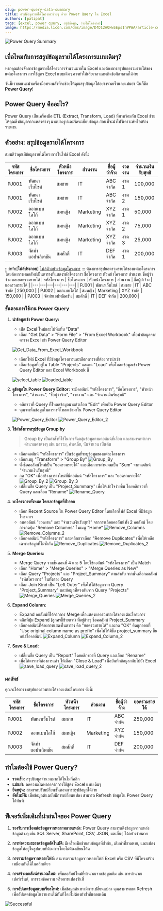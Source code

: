 ```yaml
---
slug: power-query-data-summary
title: สรุปข้อมูลรายได้โครงการง่ายๆ ด้วย Power Query ใน Excel
authors: [patipat]
tags: [excel, power query, สรุปข้อมูล, รายได้โครงการ]
image: https://media.licdn.com/dms/image/D4D12AQHwSEps1hVPWA/article-cover_image-shrink_720_1280/0/1697402119420?e=2147483647&v=beta&t=qg5JBs1eR6t0b_cuHYv5Zm6n8hjmFcfUmYBKpJ-Vtok
---
```


![Power Query Summary](https://media.licdn.com/dms/image/D4D12AQHwSEps1hVPWA/article-cover_image-shrink_720_1280/0/1697402119420?e=2147483647&v=beta&t=qg5JBs1eR6t0b_cuHYv5Zm6n8hjmFcfUmYBKpJ-Vtok)

## เบื่อไหมกับการสรุปข้อมูลรายได้โครงการแบบเดิมๆ?

หากคุณต้องจัดการข้อมูลรายได้โครงการจำนวนมากใน Excel และต้องการสรุปยอดรวมรายได้ของแต่ละโครงการ การใช้สูตร Excel แบบเดิมๆ อาจทำให้เสียเวลาและเกิดข้อผิดพลาดได้ง่าย

วันนี้เราขอแนะนำเครื่องมือทรงพลังที่จะช่วยให้คุณสรุปข้อมูลได้อย่างรวดเร็วและแม่นยำ นั่นก็คือ **Power Query**!
<!-- truncate -->
## Power Query คืออะไร?

Power Query เป็นเครื่องมือ ETL (Extract, Transform, Load) ที่มาพร้อมกับ Excel ช่วยให้คุณดึงข้อมูลจากแหล่งต่างๆ มาแปลงรูปและจัดระเบียบข้อมูล ก่อนที่จะนำไปวิเคราะห์หรือสร้างรายงาน

## ตัวอย่าง: สรุปข้อมูลรายได้โครงการ

สมมติว่าคุณมีข้อมูลรายได้โครงการในไฟล์ Excel ดังนี้:

| รหัสโครงการ | ชื่อโครงการ | หัวหน้าโครงการ | ส่วนงาน | ชื่อผู้ว่าจ้าง | งวดงาน | จำนวนเงินรับสุทธิ |
|---|---|---|---|---|---|---|
| PJ001 | พัฒนาเว็บไซต์ | สมชาย | IT | ABC จำกัด | งวด 1 | 100,000 |
| PJ001 | พัฒนาเว็บไซต์ | สมชาย | IT | ABC จำกัด | งวด 2 | 150,000 |
| PJ002 | ออกแบบโลโก้ | สมหญิง | Marketing | XYZ จำกัด | งวด 1 | 50,000 |
| PJ002 | ออกแบบโลโก้ | สมหญิง | Marketing | XYZ จำกัด | งวด 2 | 75,000 |
| PJ002 | ออกแบบโลโก้ | สมหญิง | Marketing | XYZ จำกัด | งวด 3 | 25,000 |
| PJ003 | จัดทำแอปพลิเคชัน | สมศักดิ์ | IT | DEF จำกัด | งวด 1 | 200,000 |
:::info[**ไฟล์ประกอบ**]
[ไฟล์ตัวอย่างข้อมูลโครงการ](./excel/project_operation_result.xlsx)
:::
ต้องการสรุปยอดรวมรายได้ของแต่ละโครงการ โดยต้องการผลลลัพธ์เป็นตารางที่แสดงรหัสโครงการ ชื่อโครงการ หัวหน้าโครงการ ส่วนงาน ชื่อผู้ว่าจ้าง และยอดรวมรายได้
| รหัสโครงการ | ชื่อโครงการ | หัวหน้าโครงการ | ส่วนงาน | ชื่อผู้ว่าจ้าง | ยอดรวมรายได้ |
|---|---|---|---|---|---|
| PJ001 | พัฒนาเว็บไซต์ | สมชาย | IT | ABC จำกัด | 250,000 |
| PJ002 | ออกแบบโลโก้ | สมหญิง | Marketing | XYZ จำกัด | 150,000 |
| PJ003 | จัดทำแอปพลิเคชัน | สมศักดิ์ | IT | DEF จำกัด | 200,000 |

### ขั้นตอนการใช้งาน Power Query

1.  **นำข้อมูลเข้า Power Query:**
    * เปิด Excel ใหม่และไปที่แท็บ "Data"
    * เลือก "Get Data" > "Form File" > "From Excel Workbook" เพื่อนำข้อมูลจากตาราง Excel เข้า Power Query Editor
    
    ![Get_Data_From_Excel_Workbook](./excel/get_data_from_excel.jpg)
    * เลือกไฟล์ Excel ที่มีข้อมูลโครงการและเลือกตารางที่ต้องการนำเข้า
    * เลือกข้อมูลที่อยู่ใน Table "Projects" และกด "Load" เพื่อโหลดข้อมูลเข้า Power Query Editor และ Excel Workbook นี้
    
    ![select_table](./excel/select_and_load_table_data.jpg)
    ![loaded_table](./excel/loaded_data_from_excel_file.jpg)
2. **ดูข้อมูลใน Power Query Editor:** จะมีคอลัมน์ "รหัสโครงการ", "ชื่อโครงการ", "หัวหน้าโครงการ", "ส่วนงาน", "ชื่อผู้ว่าจ้าง", "งวดงาน" และ "จำนวนเงินรับสุทธิ"
    * คลิกขวาที่ Query ที่โหลดข้อมูลมาแล้วเลือก "Edit" เพื่อเปิด Power Query Editor
    * คุณจะเห็นข้อมูลในตารางที่โหลดเข้ามาใน Power Query Editor

    ![Power_Query_Editor](./excel/open_power_query.jpg)
    ![Power_Query_Editor_2](./excel/view_projects_data.jpg)

3.  **ใช้คำสั่งการสรุปข้อมูล Group by**
    > Group by เป็นคำสั่งที่ใช้ในการจัดกลุ่มข้อมูลตามคอลัมน์ที่เลือก และสามารถทำการคำนวณค่าต่างๆ เช่น ผลรวม, ค่าเฉลี่ย, นับจำนวน เป็นต้น
    * เลือกคอลัมน์ "รหัสโครงการ" เป็นข้อมูลที่ระบุข้อมูลของแต่ละโครงการ
    * เลือกเมนู "Transform" > "Group By"
    ![Group_By](./excel/select_column_and_group_by.jpg)
    * ตั้งชื่อคอลัมน์ใหม่เป็น "ยอดรวมรายได้" และเลือกการคำนวณเป็น "Sum" จากคอลัมน์ "จำนวนเงินรับสุทธิ"
    * กด "OK" เพื่อสร้างตารางใหม่ที่มีคอลัมน์ "รหัสโครงการ" และ "ยอดรวมรายได้"
    ![Group_By_2](./excel/group_by_selected_column.jpg)
    ![Group_By_3](./excel/group_by_result.jpg)
    * เปลี่ยนชื่อ Query เป็น "Project_Summary" เพื่อให้เข้าใจง่ายขึ้น โดยคลิกขวาที่ Query และเลือก "Rename"
    ![Rename_Query](./excel/rename_query.jpg)

4.  **หาโครงการทั้งหมด โดยเอาข้อมูลที่ซ้ำออก**
    * เลือก Recent Source ใน Power Query Editor โดยเลือกไฟล์ Excel ที่มีข้อมูลโครงการ
    * ลบคอลัมน์ "งวดงาน" และ "จำนวนเงินรับสุทธิ" จากการเลือกคอลัมน์ทั้ง 2 คอลัมน์ โดยการกดปุ่ม "Remove Columns" ในเมนู "Home"
    ![Remove_Columns](./excel/remove_columns.jpg)
    ![Remove_Columns_2](./excel/remove_columns_2.jpg)
    * เลือกคอลัมน์ "รหัสโครงการ" และคลิกขวาเลือก "Remove Duplicates" เพื่อให้เหลือเฉพาะข้อมูลที่ไม่ซ้ำกัน
    ![Remove_Duplicates](./excel/remove_duplicate.jpg)
    ![Remove_Duplicates_2](./excel/remove_duplicate_2.jpg)

5.  **Merge Queries:**
    * Merge Query จากขั้นตอนที่ 4 และ 5 โดยใช้คอลัมน์ "รหัสโครงการ" เป็น Match
    * เลือก "Home" > "Merge Queries" > "Merge Queries as New"
    * เลือก Query  "Projects" และ "Project_Summary" ตามลำดับ จากนั้นเลือกคอลัมน์ "รหัสโครงการ" ในทั้งสอง Query
    * เลือก Join Kind เป็น "Left Outer" เพื่อให้ได้ข้อมูลจาก Query "Project_Summary" และข้อมูลที่ตรงกันจาก Query "Projects"
    ![Merge_Queries](./excel/merge_queries.jpg)
    ![Merge_Queries_2](./excel/merge_queries_2.jpg)

6.  **Expand Column:**
    * Expand คอลัมน์ที่ได้จากการ Merge เพื่อแสดงยอดรวมรายได้ของแต่ละโครงการ
    * คลิกที่ปุ่ม Expand (ลูกศรชี้ซ้ายขวา) ที่อยู่ข้างๆ ชื่อคอลัมน์ Project_Summary
    * เลือกคอลัมน์ที่ต้องการแสดงในตาราง คือ "ยอดรวมรายได้" และกด "OK" ติดถูกออกที่ "Use original column name as prefix" เพื่อไม่ให้มีชื่อ project_summary ขึ้นหน้าชื่อคอลัมน์
    ![Expand_Column](./excel/expand_column.jpg)
    ![Expand_Column_2](./excel/expand_column_2.jpg)

7.  **Save & Load:**
    * เปลี่ยนชื่อ Query เป็น "Report" โดยคลิกขวาที่ Query และเลือก "Rename"
    * เมื่อได้ตารางที่ต้องการแล้ว ให้เลือก "Close & Load" เพื่อบันทึกข้อมูลกลับไปยัง Excel
    ![save_load_query](./excel/save_load_query.jpg)
    ![save_load_query_2](./excel/save_load_query_2.jpg)
### ผลลัพธ์

คุณจะได้ตารางสรุปยอดรวมรายได้ของแต่ละโครงการ ดังนี้:

| รหัสโครงการ | ชื่อโครงการ | หัวหน้าโครงการ | ส่วนงาน | ชื่อผู้ว่าจ้าง | ยอดรวมรายได้ |
|---|---|---|---|---|---|
| PJ001 | พัฒนาเว็บไซต์ | สมชาย | IT | ABC จำกัด | 250,000 |
| PJ002 | ออกแบบโลโก้ | สมหญิง | Marketing | XYZ จำกัด | 150,000 |
| PJ003 | จัดทำแอปพลิเคชัน | สมศักดิ์ | IT | DEF จำกัด | 200,000 |

## ทำไมต้องใช้ Power Query?

* **รวดเร็ว:** สรุปข้อมูลจำนวนมากได้ในไม่กี่คลิก
* **แม่นยำ:** ลดความผิดพลาดจากการใช้สูตร Excel แบบเดิมๆ
* **ยืดหยุ่น:** สามารถปรับเปลี่ยนขั้นตอนการสรุปข้อมูลได้ง่าย
* **อัตโนมัติ:** เมื่อข้อมูลต้นฉบับมีการเปลี่ยนแปลง สามารถ Refresh ข้อมูลใน Power Query ได้ทันที

## ฟีเจอร์เพิ่มเติมที่น่าสนใจของ Power Query

1. **รองรับการเชื่อมต่อข้อมูลจากหลากหลายแหล่ง:**
    Power Query สามารถดึงข้อมูลจากแหล่งข้อมูลต่างๆ เช่น SQL Server, SharePoint, CSV, JSON, และอื่นๆ ได้อย่างง่ายดาย

2. **การทำความสะอาดข้อมูลอัตโนมัติ:**
    มีเครื่องมือช่วยลบข้อมูลที่ซ้ำกัน, เติมค่าที่ขาดหาย, และแปลงข้อมูลให้อยู่ในรูปแบบที่ต้องการโดยไม่ต้องเขียนโค้ด

3. **การรวมข้อมูลจากหลายไฟล์:**
    สามารถรวมข้อมูลจากหลายไฟล์ Excel หรือ CSV ที่มีโครงสร้างเหมือนกันได้ในคลิกเดียว

4. **การสร้างคอลัมน์คำนวณใหม่:**
    เพิ่มคอลัมน์ใหม่ที่คำนวณจากข้อมูลเดิม เช่น การคำนวณเปอร์เซ็นต์, การรวมข้อความ หรือการแปลงวันที่

5. **การอัปเดตข้อมูลแบบเรียลไทม์:**
    เมื่อข้อมูลต้นทางมีการเปลี่ยนแปลง คุณสามารถกด Refresh เพื่ออัปเดตข้อมูลในรายงานได้ทันทีโดยไม่ต้องทำซ้ำขั้นตอนเดิม

![Successful](https://images.unsplash.com/photo-1523287562758-66c7fc58967f?q=80&w=2070&auto=format&fit=crop&ixlib=rb-4.0.3&ixid=M3wxMjA3fDB8MHxwaG90by1wYWdlfHx8fGVufDB8fHx8fA%3D%3D)